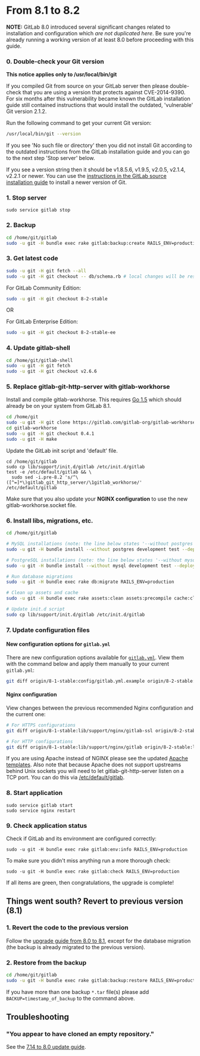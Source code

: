 # From 8.1 to 8.2

**NOTE:** GitLab 8.0 introduced several significant changes related to
installation and configuration which *are not duplicated here*. Be sure you're
already running a working version of at least 8.0 before proceeding with this
guide.

### 0. Double-check your Git version

**This notice applies only to /usr/local/bin/git**

If you compiled Git from source on your GitLab server then please double-check
that you are using a version that protects against CVE-2014-9390. For six
months after this vulnerability became known the GitLab installation guide
still contained instructions that would install the outdated, 'vulnerable' Git
version 2.1.2.

Run the following command to get your current Git version:

```sh
/usr/local/bin/git --version
```

If you see 'No such file or directory' then you did not install Git according
to the outdated instructions from the GitLab installation guide and you can go
to the next step 'Stop server' below.

If you see a version string then it should be v1.8.5.6, v1.9.5, v2.0.5, v2.1.4,
v2.2.1 or newer. You can use the [instructions in the GitLab source
installation
guide](https://gitlab.com/gitlab-org/gitlab-ce/blob/master/doc/install/installation.md#1-packages-dependencies)
to install a newer version of Git.

### 1. Stop server

    sudo service gitlab stop

### 2. Backup

```bash
cd /home/git/gitlab
sudo -u git -H bundle exec rake gitlab:backup:create RAILS_ENV=production
```

### 3. Get latest code

```bash
sudo -u git -H git fetch --all
sudo -u git -H git checkout -- db/schema.rb # local changes will be restored automatically
```

For GitLab Community Edition:

```bash
sudo -u git -H git checkout 8-2-stable
```

OR

For GitLab Enterprise Edition:

```bash
sudo -u git -H git checkout 8-2-stable-ee
```

### 4. Update gitlab-shell

```bash
cd /home/git/gitlab-shell
sudo -u git -H git fetch
sudo -u git -H git checkout v2.6.6
```

### 5. Replace gitlab-git-http-server with gitlab-workhorse

Install and compile gitlab-workhorse. This requires [Go
1.5](https://golang.org/dl) which should already be on your system
from GitLab 8.1.

```bash
cd /home/git
sudo -u git -H git clone https://gitlab.com/gitlab-org/gitlab-workhorse.git
cd gitlab-workhorse
sudo -u git -H git checkout 0.4.1
sudo -u git -H make
```

Update the GitLab init script and 'default' file.

```
cd /home/git/gitlab
sudo cp lib/support/init.d/gitlab /etc/init.d/gitlab
test -e /etc/default/gitlab && \
  sudo sed -i.pre-8.2 's/^\([^=]*\)gitlab_git_http_server/\1gitlab_workhorse/' /etc/default/gitlab
```

Make sure that you also update your **NGINX configuration** to use
the new gitlab-workhorse.socket file.

### 6. Install libs, migrations, etc.

```bash
cd /home/git/gitlab

# MySQL installations (note: the line below states '--without postgres')
sudo -u git -H bundle install --without postgres development test --deployment

# PostgreSQL installations (note: the line below states '--without mysql')
sudo -u git -H bundle install --without mysql development test --deployment

# Run database migrations
sudo -u git -H bundle exec rake db:migrate RAILS_ENV=production

# Clean up assets and cache
sudo -u git -H bundle exec rake assets:clean assets:precompile cache:clear RAILS_ENV=production

# Update init.d script
sudo cp lib/support/init.d/gitlab /etc/init.d/gitlab
```

### 7. Update configuration files

#### New configuration options for `gitlab.yml`

There are new configuration options available for [`gitlab.yml`](config/gitlab.yml.example). View them with the command below and apply them manually to your current `gitlab.yml`:

```sh
git diff origin/8-1-stable:config/gitlab.yml.example origin/8-2-stable:config/gitlab.yml.example
```

#### Nginx configuration

View changes between the previous recommended Nginx configuration and the
current one:

```sh
# For HTTPS configurations
git diff origin/8-1-stable:lib/support/nginx/gitlab-ssl origin/8-2-stable:lib/support/nginx/gitlab-ssl

# For HTTP configurations
git diff origin/8-1-stable:lib/support/nginx/gitlab origin/8-2-stable:lib/support/nginx/gitlab
```

If you are using Apache instead of NGINX please see the updated [Apache templates].
Also note that because Apache does not support upstreams behind Unix sockets you
will need to let gitlab-git-http-server listen on a TCP port. You can do this
via [/etc/default/gitlab].

[Apache templates]: https://gitlab.com/gitlab-org/gitlab-recipes/tree/master/web-server/apache
[/etc/default/gitlab]: https://gitlab.com/gitlab-org/gitlab-ce/blob/8-2-stable/lib/support/init.d/gitlab.default.example#L34

### 8. Start application

    sudo service gitlab start
    sudo service nginx restart

### 9. Check application status

Check if GitLab and its environment are configured correctly:

    sudo -u git -H bundle exec rake gitlab:env:info RAILS_ENV=production

To make sure you didn't miss anything run a more thorough check:

    sudo -u git -H bundle exec rake gitlab:check RAILS_ENV=production

If all items are green, then congratulations, the upgrade is complete!

## Things went south? Revert to previous version (8.1)

### 1. Revert the code to the previous version

Follow the [upgrade guide from 8.0 to 8.1](8.0-to-8.1.md), except for the
database migration (the backup is already migrated to the previous version).

### 2. Restore from the backup

```bash
cd /home/git/gitlab
sudo -u git -H bundle exec rake gitlab:backup:restore RAILS_ENV=production
```

If you have more than one backup `*.tar` file(s) please add `BACKUP=timestamp_of_backup` to the command above.

## Troubleshooting

### "You appear to have cloned an empty repository."

See the [7.14 to 8.0 update guide](7.14-to-8.0.md#troubleshooting).
